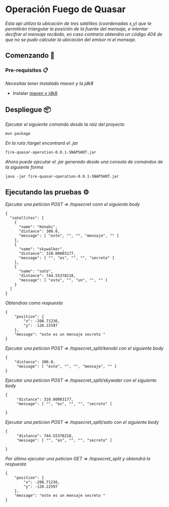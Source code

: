 # Operación Fuego de Quasar

_Esta api utiliza la ubicación de tres satélites (coordenadas x,y) que te permitirán triangular la posición de la fuente del mensaje, e intentar decifrar el mensaje recibido, en caso contrario obtendra un código 404 de que no se pudo calcular la ubicación del emisor ni el mensaje_.

## Comenzando 🚀


### Pre-requisitos 📋

_Necesitas tener instalado maven y la jdk8_

* Instalar [maven y jdk8](https://dev.to/vanessa_corredor/instalar-manualmente-maven-en-windows-10-50pb)

## Despliegue 📦

_Ejecutar el siguiente comando desde la raíz del proyecto_

```
mvn package
```
_En la ruta /target encontrará el .jar_

```
fire-quasar-operation-0.0.1-SNAPSHOT.jar
```
_Ahora puede ejecutar el .jar generado desde una consola de comandos de la siguiente forma_

```
java -jar fire-quasar-operation-0.0.1-SNAPSHOT.jar
```
## Ejecutando las pruebas ⚙️

_Ejecutar una peticion POST => /topsecret conn el siguiente body_

```
{
  "satellites": [
    {
      "name": "Kenobi",
      "distance": 300.0,
      "message": [ "este", "", "", "mensaje", "" ]
    },
    {
      "name": "skywalker",
      "distance": 310.00003177,
      "message": [ "", "es", "", "", "secreto" ]
    },
    {
      "name": "sato",
      "distance": 744.55378218,
      "message": [ "este", "", "un", "", "" ]
    }
  ]
}
```

_Obtendras como respuesta_

```
{
    "position": {
        "x": -208.71236,
        "y": -128.22597
    },
    "message": "este es un mensaje secreto "
}
```

_Ejecutar una peticion POST => /topsecret_split/kenobi con el siguiente body_

```
{
    "distance": 300.0,
     "message": [ "este", "", "", "mensaje", "" ]
}
```

_Ejecutar una peticion POST => /topsecret_split/skywaler con el siguiente body_

```
{
     "distance": 310.00003177,
     "message": [ "", "es", "", "", "secreto" ]
     
}
```

_Ejecutar una peticion POST => /topsecret_split/sato con el siguiente body_

```
{
     "distance": 744.55378218,
     "message": [ "", "es", "", "", "secreto" ]
     
}
```

_Por último ejecutar una peticion GET => /topsecret_split y obtendrá la respuesta_

```
{
    "position": {
        "x": -208.71236,
        "y": -128.22597
    },
    "message": "este es un mensaje secreto "
}
```

